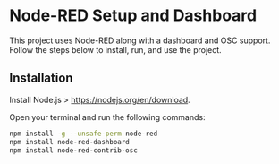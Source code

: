 # Node-RED Setup and Dashboard

This project uses Node-RED along with a dashboard and OSC support. Follow the steps below to install, run, and use the project.

## Installation

Install Node.js > https://nodejs.org/en/download.

Open your terminal and run the following commands:

```bash
npm install -g --unsafe-perm node-red
npm install node-red-dashboard
npm install node-red-contrib-osc
